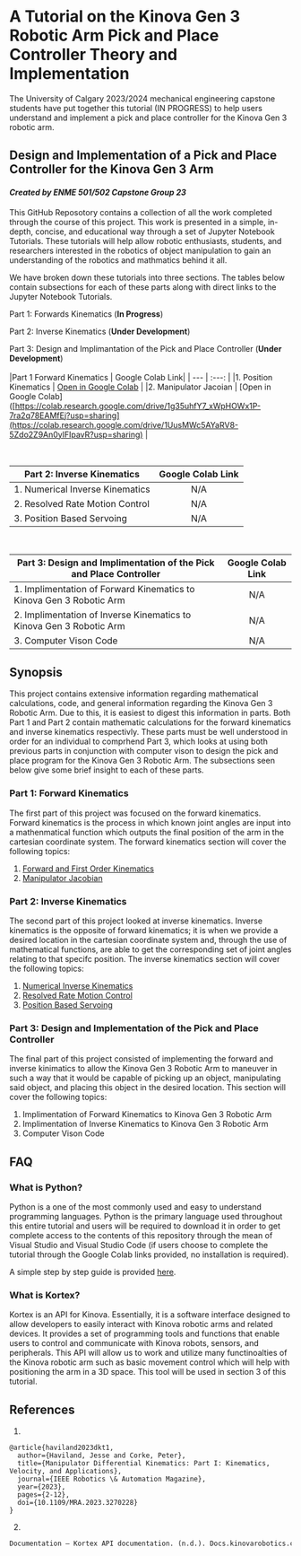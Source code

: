 # A Tutorial on the Kinova Gen 3 Robotic Arm Pick and Place Controller Theory and Implementation
The University of Calgary 2023/2024 mechanical engineering capstone students have put together this tutorial (IN PROGRESS) to help users understand and implement a pick and place controller for the Kinova Gen 3 robotic arm.

## Design and Implementation of a Pick and Place Controller for the Kinova Gen 3 Arm

#### *Created by ENME 501/502 Capstone Group 23*

This GitHub Reposotory contains a collection of all the work completed through the course of this project. This work is presented in a simple, in-depth, concise, and educational way through a set of Jupyter Notebook Tutorials. These tutorials will help allow robotic enthusiasts, students, and researchers interested in the robotics of object manipulation to gain an understanding of the robotics and mathmatics behind it all. 

We have broken down these tutorials into three sections. The tables below contain subsections for each of these parts along with direct links to the Jupyter Notebook Tutorials.

Part 1: Forwards Kinematics (**In Progress**)

Part 2: Inverse Kinematics (**Under Development**)

Part 3: Design and Implimantation of the Pick and Place Controller (**Under Development**)
<br>
<br>
|Part 1 Forward Kinematics | Google Colab Link|
| ---                       | :---:                 |
|1. Position Kinematics                        | [Open in Google Colab](https://colab.research.google.com/drive/1g35uhfY7_xWpHOWx1P-7ra2q78EAMfEj?usp=sharing)                   |
|2. Manipulator Jacoian                        | [Open in Google Colab]([https://colab.research.google.com/drive/1g35uhfY7_xWpHOWx1P-7ra2q78EAMfEj?usp=sharing](https://colab.research.google.com/drive/1UusMWc5AYaRV8-5Zdo2Z9An0ylFIpavR?usp=sharing)                       |


<br>

|Part 2: Inverse Kinematics  | Google Colab Link|
| ---                        | :---:                 | 
|1. Numerical Inverse Kinematics                         | N/A                      |
|2. Resolved Rate Motion Control                         | N/A                       |
|3. Position Based Servoing                         | N/A                       |

<br>

|Part 3: Design and Implimentation of the Pick and Place Controller| Google Colab Link|
| ---                                                              | :---:                 |
|1. Implimentation of Forward Kinematics to Kinova Gen 3 Robotic Arm                                                               | N/A                       |
|2. Implimentation of Inverse Kinematics to Kinova Gen 3 Robotic Arm                                                               | N/A                       |
|3. Computer Vison Code                                                               | N/A                       |


## Synopsis

This project contains extensive information regarding mathematical calculations, code, and general information regarding the Kinova Gen 3 Robotic Arm. Due to this, it is easiest to digest this information in parts. Both Part 1 and Part 2 contain mathematic calculations for the forward kinematics and inverse kinematics respectivly. These parts must be well understood in order for an individual to comprhend Part 3, which looks at using both previous parts in conjunction with computer vison to design the pick and place program for the Kinova Gen 3 Robotic Arm. The subsections seen below give some brief insight to each of these parts. 

### Part 1: Forward Kinematics
The first part of this project was focused on the forward kinematics. Forward kinematics is the process in which known joint angles are input into a mathenmatical function which outputs the final position of the arm in the cartesian coordinate system. The forward kinematics section will cover the following topics: 
1. [Forward and First Order Kinematics](https://github.com/LoiGeral/-UNOFFICIAL-ENME501-Kinova-Gen-3-Arm-Manipulation/blob/main/Part_1/1_Forward_and_First_Order_Kinematics.ipynb)
2. [Manipulator Jacobian](https://github.com/LoiGeral/-UNOFFICIAL-ENME501-Kinova-Gen-3-Arm-Manipulation/blob/main/Part_1/2_Manipulator_Jacobian.ipynb)

### Part 2: Inverse Kinematics
The second part of this project looked at inverse kinematics. Inverse kinematics is the opposite of forward kinematics; it is when we provide a desired location in the cartesian coordinate system and, through the use of mathematical functions, are able to get the corresponding set of joint angles relating to that specifc position. The inverse kinematics section will cover the following topics: 
1. [Numerical Inverse Kinematics](https://github.com/LoiGeral/-UNOFFICIAL-ENME501-Kinova-Gen-3-Arm-Manipulation/tree/main/Part_2/Numerical_Inverse_Kinematics)
2. [Resolved Rate Motion Control](https://github.com/LoiGeral/-UNOFFICIAL-ENME501-Kinova-Gen-3-Arm-Manipulation/blob/main/Part_2/Resolved_Rate_Motion_Control.ipynb)
3. [Position Based Servoing](https://github.com/LoiGeral/-UNOFFICIAL-ENME501-Kinova-Gen-3-Arm-Manipulation/blob/main/Part_2/Position_Based_Servoing.ipynb)


### Part 3: Design and Implementation of the Pick and Place Controller
The final part of this project consisted of implementing the forward and inverse kinimatics to allow the Kinova Gen 3 Robotic Arm to maneuver in such a way that it would be capable of picking up an object, manipulating said object, and placing this object in the desired location. This section will cover the following topics:
1. Implimentation of Forward Kinematics to Kinova Gen 3 Robotic Arm
2. Implimentation of Inverse Kinematics to Kinova Gen 3 Robotic Arm
3. Computer Vison Code



## FAQ

### What is Python?
Python is a one of the most commonly used and easy to understand programming languages. Python is the primary language used throughout this entire tutorial and users will be required to download it in order to get complete access to the contents of this repository through the mean of Visual Studio and Visual Studio Code (if users choose to complete the tutorial through the Google Colab links provided, no installation is required).

 A simple step by step guide is provided [here](Installation_Tutorials/Install_Python/Install_Python.md).

### What is Kortex?
Kortex is an API for Kinova. Essentially, it is a software interface designed to allow developers to easily interact with Kinova robotic arms and related devices. It provides a set of programming tools and functions that enable users to control and communicate with Kinova robots, sensors, and peripherals. This API will allow us to work and utilize many functinoalties of the Kinova robotic arm such as basic movement control which will help with positioning the arm in a 3D space. This tool will be used in section 3 of this tutorial. 

## References

1.
``` 
@article{haviland2023dkt1,
  author={Haviland, Jesse and Corke, Peter},
  title={Manipulator Differential Kinematics: Part I: Kinematics, Velocity, and Applications},
  journal={IEEE Robotics \& Automation Magazine}, 
  year={2023},
  pages={2-12},
  doi={10.1109/MRA.2023.3270228}
}
```

2.
```py
Documentation — Kortex API documentation. (n.d.). Docs.kinovarobotics.com. Retrieved March 1, 2024, from https://docs.kinovarobotics.com/index.html
```
‌
